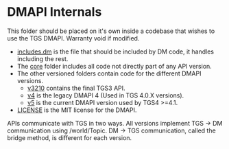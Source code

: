 # DMAPI Internals

This folder should be placed on it's own inside a codebase that wishes to use the TGS DMAPI. Warranty void if modified.

- [includes.dm](./includes.dm) is the file that should be included by DM code, it handles including the rest.
- The [core](./core) folder includes all code not directly part of any API version.
- The other versioned folders contain code for the different DMAPI versions.
  - [v3210](./v3210) contains the final TGS3 API.
  - [v4](./v4) is the legacy DMAPI 4 (Used in TGS 4.0.X versions).
  - [v5](./v5) is the current DMAPI version used by TGS4 >=4.1.
- [LICENSE](./LICENSE) is the MIT license for the DMAPI.

APIs communicate with TGS in two ways. All versions implement TGS -> DM communication using /world/Topic. DM -> TGS communication, called the bridge method, is different for each version.
